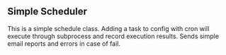 ## Simple Scheduler

 This is a simple schedule class. Adding a task to config with cron will execute through subprocess and record execution results. Sends simple email reports and errors in case of fail.
 
